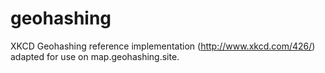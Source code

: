 geohashing
==========

XKCD Geohashing reference implementation (http://www.xkcd.com/426/) adapted for use on map.geohashing.site.
